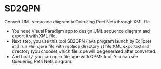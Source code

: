 # SD2QPN
Convert UML sequence diagram to Queueing Petri Nets through XML file

- You need Visual Paradigm app to design UML sequence diagram and export it with XML file.
- Next step, you use this tool SD2QPN (java program launch by Eclipse) and run Main.java file with replace directory at file XML exported and directory (you choose) which file .qpe will be generated after converted.
- And finally, you can open file .qpe with QPME tool. You can see Queuering Petri Nets diagram.
